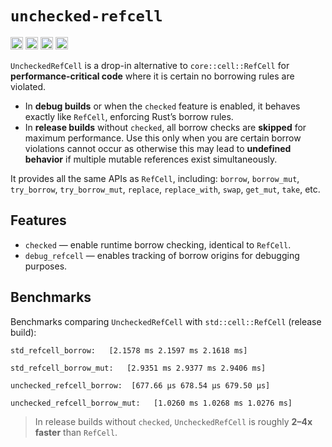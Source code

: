 # `unchecked-refcell`

[<img alt="github" src="https://img.shields.io/badge/github-mcmah309/unchecked_refcell-8da0cb?style=for-the-badge&labelColor=555555&logo=github" height="20">](https://github.com/mcmah309/unchecked_refcell)
[<img alt="crates.io" src="https://img.shields.io/crates/v/unchecked_refcell.svg?style=for-the-badge&color=fc8d62&logo=rust" height="20">](https://crates.io/crates/unchecked_refcell)
[<img alt="docs.rs" src="https://img.shields.io/badge/docs.rs-unchecked_refcell-66c2a5?style=for-the-badge&labelColor=555555&logo=docs.rs" height="20">](https://docs.rs/unchecked_refcell)
[<img alt="test status" src="https://img.shields.io/github/actions/workflow/status/mcmah309/unchecked_refcell/rust.yml?branch=master&style=for-the-badge" height="20">](https://github.com/mcmah309/unchecked_refcell/actions?query=branch%3Amaster)

`UncheckedRefCell` is a drop-in alternative to `core::cell::RefCell` for **performance-critical code** where it is certain no borrowing rules are violated.

* In **debug builds** or when the `checked` feature is enabled, it behaves exactly like `RefCell`, enforcing Rust’s borrow rules.
* In **release builds** without `checked`, all borrow checks are **skipped** for maximum performance. Use this only when you are certain borrow violations cannot occur as otherwise this may lead to **undefined behavior** if multiple mutable references exist simultaneously.

It provides all the same APIs as `RefCell`, including:
`borrow`, `borrow_mut`, `try_borrow`, `try_borrow_mut`, `replace`, `replace_with`, `swap`, `get_mut`, `take`, etc.

## Features

* `checked` — enable runtime borrow checking, identical to `RefCell`.
* `debug_refcell` — enables tracking of borrow origins for debugging purposes.

## Benchmarks

Benchmarks comparing `UncheckedRefCell` with `std::cell::RefCell` (release build):

```console
std_refcell_borrow:   [2.1578 ms 2.1597 ms 2.1618 ms]

std_refcell_borrow_mut:   [2.9351 ms 2.9377 ms 2.9406 ms]

unchecked_refcell_borrow:  [677.66 µs 678.54 µs 679.50 µs]

unchecked_refcell_borrow_mut:   [1.0260 ms 1.0268 ms 1.0276 ms]
```

> In release builds without `checked`, `UncheckedRefCell` is roughly **2–4x faster** than `RefCell`.